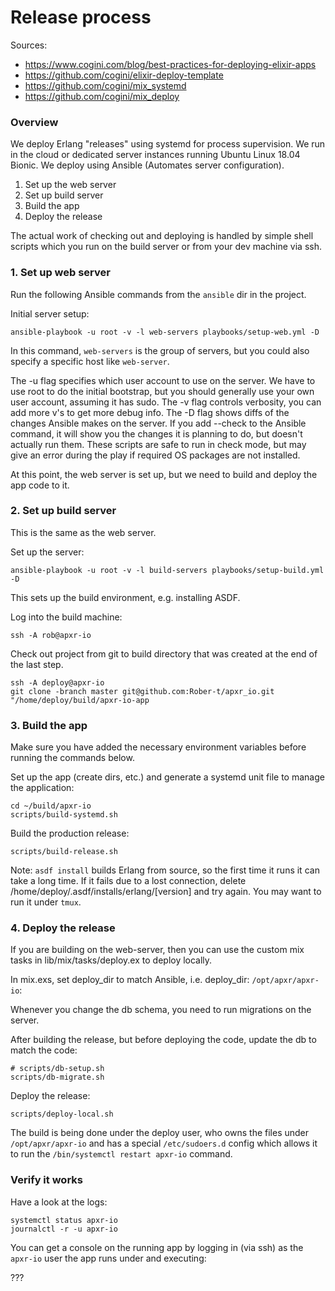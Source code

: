 # Release process

Sources:
  - https://www.cogini.com/blog/best-practices-for-deploying-elixir-apps
  - https://github.com/cogini/elixir-deploy-template
  - https://github.com/cogini/mix_systemd
  - https://github.com/cogini/mix_deploy

### Overview

We deploy Erlang "releases" using systemd for process supervision. We run in the cloud or dedicated server instances running Ubuntu Linux 18.04 Bionic. We deploy using Ansible (Automates server configuration).

1. Set up the web server
2. Set up build server
3. Build the app
4. Deploy the release

The actual work of checking out and deploying is handled by simple shell scripts which you run on the build server or from your dev machine via ssh.

### 1. Set up web server

Run the following Ansible commands from the `ansible` dir in the project.

Initial server setup:

```
ansible-playbook -u root -v -l web-servers playbooks/setup-web.yml -D
```

In this command, `web-servers` is the group of servers, but you could also specify a specific host like `web-server`.

The -u flag specifies which user account to use on the server. We have to use root to do the initial bootstrap, but you should generally use your own user account, assuming it has sudo. The -v flag controls verbosity, you can add more v's to get more debug info. The -D flag shows diffs of the changes Ansible makes on the server. If you add --check to the Ansible command, it will show you the changes it is planning to do, but doesn't actually run them. These scripts are safe to run in check mode, but may give an error during the play if required OS packages are not installed.

At this point, the web server is set up, but we need to build and deploy the app code to it.

### 2. Set up build server

This is the same as the web server.

Set up the server:

```
ansible-playbook -u root -v -l build-servers playbooks/setup-build.yml -D
```

This sets up the build environment, e.g. installing ASDF.

Log into the build machine:

```
ssh -A rob@apxr-io
```

Check out project from git to build directory that was created at the end of the last step.

```
ssh -A deploy@apxr-io
git clone -branch master git@github.com:Rober-t/apxr_io.git "/home/deploy/build/apxr-io-app
```

### 3. Build the app

Make sure you have added the necessary environment variables before running the commands
below.

Set up the app (create dirs, etc.) and generate a systemd unit file to manage the application:

```
cd ~/build/apxr-io
scripts/build-systemd.sh
```

Build the production release:

```
scripts/build-release.sh
```

Note: `asdf install` builds Erlang from source, so the first time it runs it can take a long time. If it fails due to a lost connection, delete /home/deploy/.asdf/installs/erlang/[version] and try again. You may want to run it under `tmux`.

### 4. Deploy the release

If you are building on the web-server, then you can use the custom mix tasks in lib/mix/tasks/deploy.ex to deploy locally.

In mix.exs, set deploy_dir to match Ansible, i.e. deploy_dir: `/opt/apxr/apxr-io`:

Whenever you change the db schema, you need to run migrations on the server.

After building the release, but before deploying the code, update the db to match the code:

```
# scripts/db-setup.sh
scripts/db-migrate.sh
```

Deploy the release:

```
scripts/deploy-local.sh
```

The build is being done under the deploy user, who owns the files under `/opt/apxr/apxr-io` and has a special `/etc/sudoers.d` config which allows it to run the `/bin/systemctl restart apxr-io` command.

### Verify it works

Have a look at the logs:

```
systemctl status apxr-io
journalctl -r -u apxr-io
```

You can get a console on the running app by logging in (via ssh) as the `apxr-io` user the app runs under and executing:

???